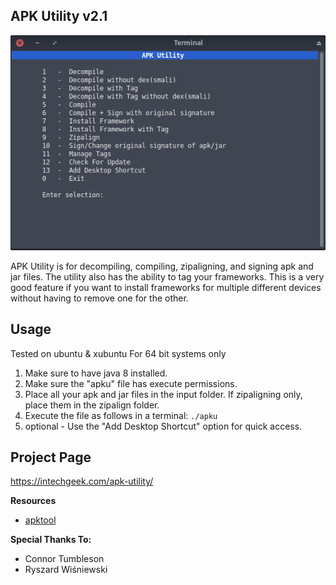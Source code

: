 ## APK Utility v2.1
![image](tools/menu.png)

APK Utility is for decompiling, compiling, zipaligning, and signing apk and jar files. The utility also has the ability to tag your frameworks. This is a very good feature if you want to install frameworks for multiple different devices without having to remove one for the other.

## Usage
Tested on ubuntu & xubuntu
For 64 bit systems only

1. Make sure to have java 8 installed.
2. Make sure the "apku" file has execute permissions.
3. Place all your apk and jar files in the input folder. If zipaligning only, place them in the zipalign folder.
4. Execute the file as follows in a terminal: `./apku`
5. optional - Use the "Add Desktop Shortcut" option for quick access.

## Project Page
https://intechgeek.com/apk-utility/

**Resources**
- [apktool](https://ibotpeaches.github.io/Apktool/)

**Special Thanks To:**
- Connor Tumbleson
- Ryszard Wiśniewski
